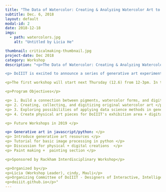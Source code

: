 ```yaml
---
title: "The Data of Watercolor: Creating & Analyzing Watercolor Art to Support Generative Art Creation"
subtitle: Dec. 6, 2018
layout: default
modal-id: 2
date: 2018-12-18
imgs: 
  - path: watercolors.jpg
    alt: "Untitled by Licia He"

thumbnail: criticalmaking-thumbnail.jpg
project-date: Dec 2018
category: Workshop
description: "<p>The Data of Watercolor: Creating & Analyzing Watercolor Art to Support Generative Art Creation</p>

<p> DoIIIT is excited to announce a series of generative art experiments workshops during the upcoming week & Winter semester 2019. In this series of workshops entitled: "The Data of Watercolor: Creating & Analyzing Watercolor Art to Support Generative Art Creation", we invite a group of students and faculty who are passionate about redesigning processes of traditional art with digital tools and platforms. Creative outcomes of these workshops will be exhibited in the DOIIIT exhibition area, located on the 4th floor of the North Quad.</p>

<p>The first workshop will start next Thursday (12.6) from 12-3pm. In this event, we will introduce the project objective/resource, and watercolor making techniques. Participants will get hands-on experience in making watercolor paint from pigment and binders. </p>

<p>Program Objectives</p>

<p> 1. Build a connection between pigments, watercolor forms, and digital creations </p>
<p> 2. Creating, collecting, and digitizing original watercolor art </p>
<p> 3. Exploring possibilities of applying data science methods in generative art (i.e. if you treat colors/art pieces as datasets, what would you want to get from the dataset?) </p>
<p> 4. Create physical art pieces for DoIIIT's exhibition area + digital interactive pieces for the display area </p>

<p> Future Workshops in 2019 </p>

<p> Generative art in javascript/python: </p>
<p> Introduce generative art resources </p>
<p> Tutorial for basic image processing in python </p>
<p> Discussion for physical + digital creations  </p>
<p> Paint making +  painting section </p>

<p>Sponsored by Rackham Interdisciplinary Workshop</p>

<p>Organized by</p>
<p>Licia (Workshop Leader), cindy, Mauli</p>
<p>Organizing Committee of DoIIIT - Designers of Interactive, Intelligent, and Interconnected Things 2018/2019</p>
<p>doiiit.github.io</p>"
---
```

